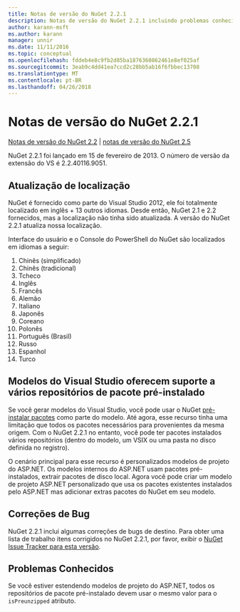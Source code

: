 ```yaml
---
title: Notas de versão do NuGet 2.2.1
description: Notas de versão do NuGet 2.2.1 incluindo problemas conhecidos, correções de bug, recursos adicionados e DCRs.
author: karann-msft
ms.author: karann
manager: unnir
ms.date: 11/11/2016
ms.topic: conceptual
ms.openlocfilehash: fddeb4e8c9fb2d85ba1876360862461e8ef025af
ms.sourcegitcommit: 3eab9c4dd41ea7ccd2c28bb5ab16f6fbbec13708
ms.translationtype: MT
ms.contentlocale: pt-BR
ms.lasthandoff: 04/26/2018
---
```

# <a name="nuget-221-release-notes"></a>Notas de versão do NuGet 2.2.1

[Notas de versão do NuGet 2.2](../release-notes/nuget-2.2.md) | [notas de versão do NuGet 2.5](../release-notes/nuget-2.5.md)

NuGet 2.2.1 foi lançado em 15 de fevereiro de 2013.  O número de versão da extensão do VS é 2.2.40116.9051.

## <a name="localization-refresh"></a>Atualização de localização
NuGet é fornecido como parte do Visual Studio 2012, ele foi totalmente localizado em inglês + 13 outros idiomas.  Desde então, NuGet 2.1 e 2.2 fornecidos, mas a localização não tinha sido atualizada.  A versão do NuGet 2.2.1 atualiza nossa localização.

Interface do usuário e o Console do PowerShell do NuGet são localizados em idiomas a seguir:

1. Chinês (simplificado)
1. Chinês (tradicional)
1. Tcheco
1. Inglês
1. Francês
1. Alemão
1. Italiano
1. Japonês
1. Coreano
1. Polonês
1. Português (Brasil)
1. Russo
1. Espanhol
1. Turco

## <a name="visual-studio-templates-support-multiple-preinstalled-package-repositories"></a>Modelos do Visual Studio oferecem suporte a vários repositórios de pacote pré-instalado
Se você gerar modelos do Visual Studio, você pode usar o NuGet [pré-instalar pacotes](../visual-studio-extensibility/visual-studio-templates.md) como parte do modelo.  Até agora, esse recurso tinha uma limitação que todos os pacotes necessários para provenientes da mesma origem.  Com o NuGet 2.2.1 no entanto, você pode ter pacotes instalados vários repositórios (dentro do modelo, um VSIX ou uma pasta no disco definida no registro).

O cenário principal para esse recurso é personalizados modelos de projeto do ASP.NET.  Os modelos internos do ASP.NET usam pacotes pré-instalados, extrair pacotes de disco local.  Agora você pode criar um modelo de projeto ASP.NET personalizado que usa os pacotes existentes instalados pelo ASP.NET mas adicionar extras pacotes do NuGet em seu modelo.

## <a name="bug-fixes"></a>Correções de Bug
NuGet 2.2.1 inclui algumas correções de bugs de destino. Para obter uma lista de trabalho itens corrigidos no NuGet 2.2.1, por favor, exibir o [NuGet Issue Tracker para esta versão](http://nuget.codeplex.com/workitem/list/advanced?keyword=&status=Closed&type=All&priority=All&release=NuGet%202.2.1&assignedTo=All&component=All&sortField=LastUpdatedDate&sortDirection=Descending&page=0).


## <a name="known-issues"></a>Problemas Conhecidos

Se você estiver estendendo modelos de projeto do ASP.NET, todos os repositórios de pacote pré-instalado devem usar o mesmo valor para o `isPreunzipped` atributo.
